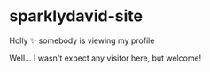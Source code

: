 # sparklydavid-site
 
Holly :sparkles: somebody is viewing my profile

Well... I wasn't expect any visitor here, but welcome!

